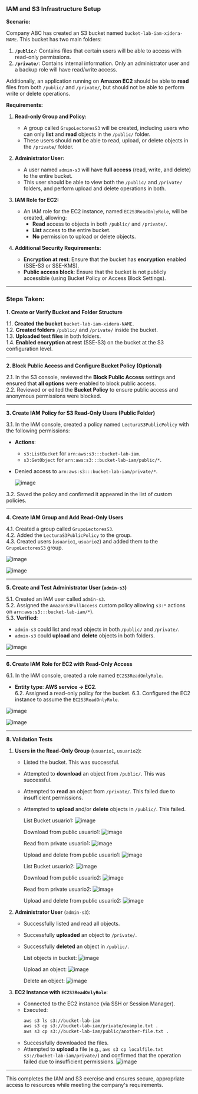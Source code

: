 ### IAM and S3 Infrastructure Setup

**Scenario:**

Company ABC has created an S3 bucket named `bucket-lab-iam-xidera-NAME`. This bucket has two main folders:

1. **`/public/`**: Contains files that certain users will be able to access with read-only permissions.  
2. **`/private/`**: Contains internal information. Only an administrator user and a backup role will have read/write access.

Additionally, an application running on **Amazon EC2** should be able to **read** files from both `/public/` and `/private/`, but should not be able to perform write or delete operations.

**Requirements:**

1. **Read-only Group and Policy:**
   - A group called `GrupoLectoresS3` will be created, including users who can only **list** and **read** objects in the `/public/` folder.  
   - These users should **not** be able to read, upload, or delete objects in the `/private/` folder.

2. **Administrator User:**
   - A user named `admin-s3` will have **full access** (read, write, and delete) to the entire bucket.  
   - This user should be able to view both the `/public/` and `/private/` folders, and perform upload and delete operations in both.

3. **IAM Role for EC2:**
   - An IAM role for the EC2 instance, named `EC2S3ReadOnlyRole`, will be created, allowing:
     - **Read** access to objects in both `/public/` and `/private/`.  
     - **List** access to the entire bucket.  
     - **No** permission to upload or delete objects.

4. **Additional Security Requirements:**
   - **Encryption at rest**: Ensure that the bucket has **encryption** enabled (SSE-S3 or SSE-KMS).
   - **Public access block**: Ensure that the bucket is not publicly accessible (using Bucket Policy or Access Block Settings).

---

### **Steps Taken:**

**1. Create or Verify Bucket and Folder Structure**

1.1. **Created the bucket** `bucket-lab-iam-xidera-NAME`.  
1.2. **Created folders** `/public/` and `/private/` inside the bucket.  
1.3. **Uploaded test files** in both folders.  
1.4. **Enabled encryption at rest** (SSE-S3) on the bucket at the S3 configuration level.

---

**2. Block Public Access and Configure Bucket Policy (Optional)**

2.1. In the S3 console, reviewed the **Block Public Access** settings and ensured that **all options** were enabled to block public access.  
2.2. Reviewed or edited the **Bucket Policy** to ensure public access and anonymous permissions were blocked.

---

**3. Create IAM Policy for S3 Read-Only Users (Public Folder)**

3.1. In the IAM console, created a policy named `LecturaS3PublicPolicy` with the following permissions:
   - **Actions**:  
     - `s3:ListBucket` for `arn:aws:s3:::bucket-lab-iam`.  
     - `s3:GetObject` for `arn:aws:s3:::bucket-lab-iam/public/*`.  
   - Denied access to `arn:aws:s3:::bucket-lab-iam/private/*`.

     ![image](https://github.com/user-attachments/assets/c1b80906-5b20-4e9c-b7e0-45266a8cc532)

3.2. Saved the policy and confirmed it appeared in the list of custom policies.

---

**4. Create IAM Group and Add Read-Only Users**

4.1. Created a group called `GrupoLectoresS3`.  
4.2. Added the `LecturaS3PublicPolicy` to the group.  
4.3. Created users (`usuario1`, `usuario2`) and added them to the `GrupoLectoresS3` group.

![image](https://github.com/user-attachments/assets/a58f7672-9482-4acc-b5c0-8e065d1dc1a0)

![image](https://github.com/user-attachments/assets/34f3d54d-9d7e-4e6b-a949-3216660d29a2)

---

**5. Create and Test Administrator User (`admin-s3`)**

5.1. Created an IAM user called `admin-s3`.  
5.2. Assigned the `AmazonS3FullAccess` custom policy allowing `s3:*` actions on `arn:aws:s3:::bucket-lab-iam/*`).  
5.3. **Verified**:
   - `admin-s3` could list and read objects in both `/public/` and `/private/`.  
   - `admin-s3` could **upload** and **delete** objects in both folders.

![image](https://github.com/user-attachments/assets/9433aabd-9184-427f-b8e0-6e2daf65cf28)

---

**6. Create IAM Role for EC2 with Read-Only Access**

6.1. In the IAM console, created a role named `EC2S3ReadOnlyRole`.  
   - **Entity type**: **AWS service → EC2**.  
6.2. Assigned a read-only policy for the bucket.
6.3. Configured the EC2 instance to assume the `EC2S3ReadOnlyRole`.

![image](https://github.com/user-attachments/assets/935f0517-6f2a-496d-a4be-776c2aef8346)

![image](https://github.com/user-attachments/assets/9fd3d88c-cc64-4777-9051-3b807b5409ea)


---

**8. Validation Tests**

1. **Users in the Read-Only Group** (`usuario1`, `usuario2`):
   - Listed the bucket. This was successful.  
   - Attempted to **download** an object from `/public/`. This was successful.  
   - Attempted to **read** an object from `/private/`. This failed due to insufficient permissions.  
   - Attempted to **upload** and/or **delete** objects in `/public/`. This failed.

     List Bucket usuario1:
     ![image](https://github.com/user-attachments/assets/a8889f51-2be2-492d-a184-10dd4b3d73dc)

     Download from public usuario1:
     ![image](https://github.com/user-attachments/assets/2bfdefe5-fb48-4f58-aa6c-f2d880d7d42c)

     Read from private usuario1:
     ![image](https://github.com/user-attachments/assets/01cdcb57-5cd8-4f6d-a81f-3c5de108b2ce)

     Upload and delete from public usuario1:
     ![image](https://github.com/user-attachments/assets/5f38258f-3db4-44e9-85ce-dec7cff5e16c)



     List Bucket usuario2:
     ![image](https://github.com/user-attachments/assets/a8889f51-2be2-492d-a184-10dd4b3d73dc)

     Download from public usuario2:
     ![image](https://github.com/user-attachments/assets/2bfdefe5-fb48-4f58-aa6c-f2d880d7d42c)

     Read from private usuario2:
     ![image](https://github.com/user-attachments/assets/75e1aa12-e337-4dde-baf5-67baaca7562b)

     Upload and delete from public usuario2:
     ![image](https://github.com/user-attachments/assets/8bc12f4e-84f8-4feb-9d06-756a48aef024)


     

2. **Administrator User** (`admin-s3`):
   - Successfully listed and read all objects.  
   - Successfully **uploaded** an object to `/private/`.  
   - Successfully **deleted** an object in `/public/`.
  
     List objects in bucket:
     ![image](https://github.com/user-attachments/assets/8cb99f70-856f-431c-bd56-e82d343d699e)

     Upload an object:
     ![image](https://github.com/user-attachments/assets/46a3a5d4-7149-48b0-a490-f7ca9364fc13)

     Delete an object:
     ![image](https://github.com/user-attachments/assets/fdc3c94a-b369-4148-8007-9f67ceac7712)



3. **EC2 Instance with `EC2S3ReadOnlyRole`**:
   - Connected to the EC2 instance (via SSH or Session Manager).  
   - Executed:
     ```bash
     aws s3 ls s3://bucket-lab-iam
     aws s3 cp s3://bucket-lab-iam/private/example.txt .
     aws s3 cp s3://bucket-lab-iam/public/another-file.txt .
     ```
   - Successfully downloaded the files.  
   - Attempted to **upload** a file (e.g., `aws s3 cp localfile.txt s3://bucket-lab-iam/private/`) and confirmed that the operation failed due to insufficient permissions.
     ![image](https://github.com/user-attachments/assets/c21ace8e-091c-49e8-acca-d7f8b72fbd41)


---

This completes the IAM and S3 exercise and ensures secure, appropriate access to resources while meeting the company's requirements.
